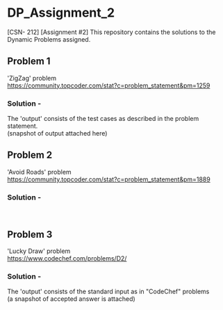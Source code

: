 # DP_Assignment_2  
[CSN- 212] [Assignment #2] This repository contains the solutions to the Dynamic Problems assigned.  
  
## Problem 1  
'ZigZag' problem  
https://community.topcoder.com/stat?c=problem_statement&pm=1259  
  
### Solution -  
The 'output' consists of the test cases as described in the problem statement.  
(snapshot of output attached here)
<br />
  
## Problem 2  
'Avoid Roads' problem  
https://community.topcoder.com/stat?c=problem_statement&pm=1889  
  
### Solution -  
<br />  
  
## Problem 3  
'Lucky Draw' problem  
https://www.codechef.com/problems/D2/  
  
### Solution -  
The 'output' consists of the standard input as in "CodeChef" problems  
(a snapshot of accepted answer is attached)  
